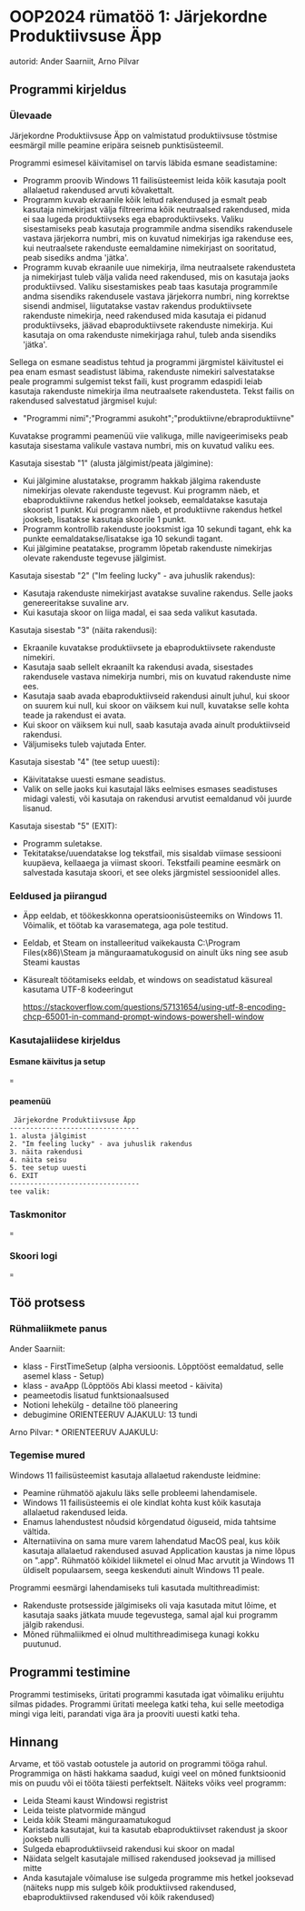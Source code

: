 # OOP2024 rümatöö 1: Järjekordne Produktiivsuse Äpp
autorid: Ander Saarniit, Arno Pilvar

## Programmi kirjeldus

### Ülevaade

Järjekordne Produktiivsuse Äpp on valmistatud produktiivsuse tõstmise eesmärgil mille peamine eripära seisneb punktisüsteemil. 

Programmi esimesel käivitamisel on tarvis läbida esmane seadistamine:
* Programm proovib Windows 11 failisüsteemist leida kõik kasutaja poolt allalaetud rakendused arvuti kõvakettalt.
* Programm kuvab ekraanile kõik leitud rakendused ja esmalt peab kasutaja nimekirjast välja filtreerima kõik neutraalsed rakendused, mida ei saa lugeda produktiivseks ega ebaproduktiivseks. Valiku sisestamiseks peab kasutaja programmile andma sisendiks rakendusele vastava järjekorra numbri, mis on kuvatud nimekirjas iga rakenduse ees, kui neutraalsete rakenduste eemaldamine nimekirjast on sooritatud, peab sisediks andma 'jätka'.
* Programm kuvab ekraanile uue nimekirja, ilma neutraalsete rakendusteta ja nimekirjast tuleb välja valida need rakendused, mis on kasutaja jaoks produktiivsed. Valiku sisestamiskes peab taas kasutaja programmile andma sisendiks rakendusele vastava järjekorra numbri, ning korrektse sisendi andmisel, liigutatakse vastav rakendus produktiivsete rakenduste nimekirja, need rakendused mida kasutaja ei pidanud produktiivseks, jäävad ebaproduktiivsete rakenduste nimekirja. Kui kasutaja on oma rakenduste nimekirjaga rahul, tuleb anda sisendiks 'jätka'.

Sellega on esmane seadistus tehtud ja programmi järgmistel käivitustel ei pea enam esmast seadistust läbima, rakenduste nimekiri salvestatakse peale programmi sulgemist tekst faili, kust programm edaspidi leiab kasutaja rakenduste nimekirja ilma neutraalsete rakendusteta. Tekst failis on rakendused salvestatud järgmisel kujul:
* "Programmi nimi";"Programmi asukoht";"produktiivne/ebraproduktiivne"

Kuvatakse programmi peamenüü viie valikuga, mille navigeerimiseks peab kasutaja sisestama valikule vastava numbri, mis on kuvatud valiku ees.

Kasutaja sisestab "1" (alusta jälgimist/peata jälgimine):
* Kui jälgimine alustatakse, programm hakkab jälgima rakenduste nimekirjas olevate rakenduste tegevust. Kui programm näeb, et ebaproduktiivne rakendus hetkel jookseb, eemaldatakse kasutaja skoorist 1 punkt. Kui programm näeb, et produktiivne rakendus hetkel jookseb, lisatakse kasutaja skoorile 1 punkt.
* Programm kontrollib rakenduste jooksmist iga 10 sekundi tagant, ehk ka punkte eemaldatakse/lisatakse iga 10 sekundi tagant.
* Kui jälgimine peatatakse, programm lõpetab rakenduste nimekirjas olevate rakenduste tegevuse jälgimist.

Kasutaja sisestab "2" ("Im feeling lucky" - ava juhuslik rakendus):
* Kasutaja rakenduste nimekirjast avatakse suvaline rakendus. Selle jaoks genereeritakse suvaline arv.
* Kui kasutaja skoor on liiga madal, ei saa seda valikut kasutada.

Kasutaja sisestab "3" (näita rakendusi):
* Ekraanile kuvatakse produktiivsete ja ebaproduktiivsete rakenduste nimekiri.
* Kasutaja saab sellelt ekraanilt ka rakendusi avada, sisestades rakendusele vastava nimekirja numbri, mis on kuvatud rakenduste nime ees.
* Kasutaja saab avada ebaproduktiivseid rakendusi ainult juhul, kui skoor on suurem kui null, kui skoor on väiksem kui null, kuvatakse selle kohta teade ja rakendust ei avata.
* Kui skoor on väiksem kui null, saab kasutaja avada ainult produktiivseid rakendusi.
* Väljumiseks tuleb vajutada Enter.

Kasutaja sisestab "4" (tee setup uuesti):
* Käivitatakse uuesti esmane seadistus.
* Valik on selle jaoks kui kasutajal läks eelmises esmases seadistuses midagi valesti, või kasutaja on rakendusi arvutist eemaldanud või juurde lisanud.

Kasutaja sisestab "5" (EXIT):
* Programm suletakse.
* Tekitatakse/uuendatakse log tekstfail, mis sisaldab viimase sessiooni kuupäeva, kellaaega ja viimast skoori. Tekstfaili peamine eesmärk on salvestada kasutaja skoori, et see oleks järgmistel sessioonidel alles.

### Eeldused ja piirangud
* Äpp eeldab, et töökeskkonna operatsioonisüsteemiks on Windows 11.
    Võimalik, et töötab ka varasematega, aga pole testitud.

* Eeldab, et Steam on installeeritud vaikekausta C:\Program Files(x86)\Steam
    ja mänguraamatukogusid on ainult üks ning see asub Steami kaustas

* Käsurealt töötamiseks eeldab, et windows on seadistatud käsureal kasutama UTF-8 kodeeringut

  https://stackoverflow.com/questions/57131654/using-utf-8-encoding-chcp-65001-in-command-prompt-windows-powershell-window

### Kasutajaliidese kirjeldus 
#### Esmane käivitus ja setup  
    ¤

#### peamenüü
     Järjekordne Produktiivsuse Äpp
    --------------------------------
    1. alusta jälgimist
    2. "Im feeling lucky" - ava juhuslik rakendus
    3. näita rakendusi
    4. näita seisu
    5. tee setup uuesti
    6. EXIT
    --------------------------------
    tee valik: 

### Taskmonitor
    ¤

### Skoori logi
    ¤

## Töö protsess

### Rühmaliikmete panus

Ander Saarniit:
* klass - FirstTimeSetup (alpha versioonis. Lõpptööst eemaldatud, selle asemel klass - Setup)
* klass - avaApp (Lõpptöös Abi klassi meetod - käivita)
* peameetodis lisatud funktsionaalsused
* Notioni lehekülg - detailne töö planeering
* debugimine
ORIENTEERUV AJAKULU: 13 tundi

Arno Pilvar:
*
ORIENTEERUV AJAKULU:

### Tegemise mured

Windows 11 failisüsteemist kasutaja allalaetud rakenduste leidmine:
* Peamine rühmatöö ajakulu läks selle probleemi lahendamisele.
* Windows 11 failisüsteemis ei ole kindlat kohta kust kõik kasutaja allalaetud rakendused leida.
* Enamus lahendustest nõudsid kõrgendatud õiguseid, mida tahtsime vältida.
* Alternatiivina on sama mure varem lahendatud MacOS peal, kus kõik kasutaja allalaetud rakendused asuvad Application kaustas ja nime lõpus on ".app". Rühmatöö kõikidel liikmetel ei olnud Mac arvutit ja Windows 11 üldiselt populaarsem, seega keskenduti ainult Windows 11 peale.

Programmi eesmärgi lahendamiseks tuli kasutada multithreadimist:
* Rakenduste protsesside jälgimiseks oli vaja kasutada mitut lõime, et kasutaja saaks jätkata muude tegevustega, samal ajal kui programm jälgib rakendusi.
* Mõned rühmaliikmed ei olnud multithreadimisega kunagi kokku puutunud.

## Programmi testimine

Programmi testimiseks, üritati programmi kasutada igat võimaliku erijuhtu silmas pidades. Programmi üritati meelega katki teha, kui selle meetodiga mingi viga leiti, parandati viga ära ja prooviti uuesti katki teha.

## Hinnang

Arvame, et töö vastab ootustele ja autorid on programmi tööga rahul. Programmiga on hästi hakkama saadud, kuigi veel on mõned funktsioonid mis on puudu või ei tööta täiesti perfektselt. Näiteks võiks veel programm:
* Leida Steami kaust Windowsi registrist
* Leida teiste platvormide mängud
* Leida kõik Steami mänguraamatukogud
* Karistada kasutajat, kui ta kasutab ebaproduktiivset rakendust ja skoor jookseb nulli
* Sulgeda ebaproduktiivseid rakendusi kui skoor on madal
* Näidata selgelt kasutajale millised rakendused jooksevad ja millised mitte
* Anda kasutajale võimaluse ise sulgeda programme mis hetkel jooksevad (näiteks nupp mis sulgeb kõik produktiivsed rakendused, ebaproduktiivsed rakendused või kõik rakendused)
